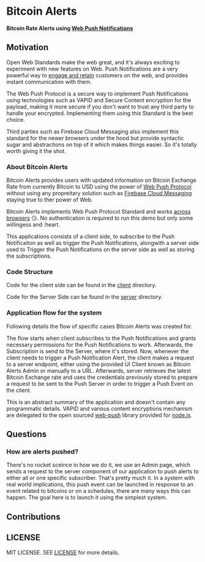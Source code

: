 # Bitcoin Alerts

**Bitcoin Rate Alerts using [Web Push Notifications](https://developers.google.com/web/fundamentals/engage-and-retain/push-notifications/)**

## Motivation

Open Web Standards make the web great, and it's always exciting to experiment with new features
on Web. Push Notifications are a very powerful way to [engage and retain](https://developers.google.com/web/fundamentals/engage-and-retain) customers on the web, and provides instant communication with them.

The Web Push Protocol is a secure way to implement Push Notifications using technologies such as VAPID and Secure Content encryption for the payload, making it more secure if you don't want to trust any third party to handle your encrypted. Implementing them using this Standard is the best choice.

Third parties such as Firebase Cloud Messaging also implement this standard for the newer browsers under the hood but provide syntactic sugar and abstractions on top of it which makes things easier. So it's totally worth giving it the shot.

### About Bitcoin Alerts 

Bitcoin Alerts provides users with updated information on Bitcoin Exchange Rate from currently 
Bitcoin to USD using the power of [Web Push Protocol](https://developers.google.com/web/fundamentals/engage-and-retain/push-notifications/web-push-protocol) without using any propreitary solution 
such as [Firebase Cloud Messaging](https://firebase.google.com/docs/cloud-messaging/) staying 
true to ther power of Web.

Bitcoin Alerts implements Web Push Protocol Standard and works [across browsers](http://caniuse.com/#feat=push-api) :smirk:. No authentication is required to run this demo but only some willingess and :heart.

This applications consists of a client side, to subscribe to the Push Notificaiton as well as trigger the Push Notifications, alongwith a server side used to Trigger the Push Notifications on the server side as well as storing the subscriptions. 

### Code Structure

Code for the client side can be found in the [client](./client) directory. 

Code for the Server Side can be found in the [server](./server) directory.

<!--Is it necessary, It's useful but I still don't know if it's necessary to write this -->
### Application flow for the system

Following details the flow of specific cases Bitcoin Alerts was created for.

The flow starts when client subscribes to the Push Notifications and grants necessary permissions for the Push Notifications to work. Afterwards, the Subscription is send to the Server, where it's stored. Now, whenever the client needs to trigger a Push Notification Alert, the client makes a request to a server endpoint, either using the provided UI Client known as Bitcoin Alerts Admin or manually to a URL. Afterwards, server retrieves the latest Bitcoin Exchange rate and uses the credentials previously stored to prepare a request to be sent to the Push Server 
in order to trigger a Push Event on the client. 

This is an abstract summary of the application and doesn't contain any programmatic details. VAPID and various content encryptions mechanism are delegated to the open sourced [web-push](https://github.com/web-push-libs/web-push) library provided for [node.js](https://nodejs.org).

## Questions 

### How are alerts pushed?

There's no rocket sceince in how we do it, we use an Admin page, which sends a request to the server component
of our application to push alerts to either all or one specific subscriber. That's pretty much it. In a system with real world implications, this push event can be launched in response to an event related to bitcoins or on a schedules, there are many ways this can happen. The goal here is to launch it using the simplest system.

<!--
  Details about the Contributions, tell that this project is not done yet and any 
  ammendments and features to be 
-->
## Contributions

## LICENSE

MIT LICENSE. SEE [LICENSE](LICENSE) for more details.
